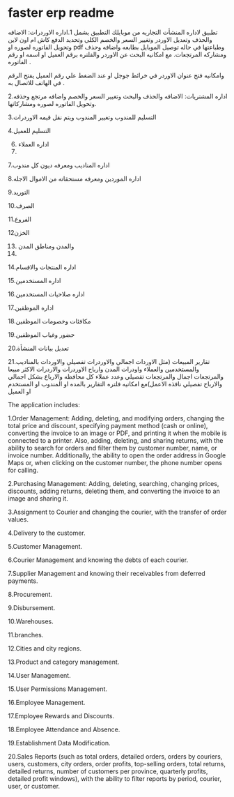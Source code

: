 # faster erp readme
تطبيق لاداره المنشأت التجاريه من موبايلك 
التطبيق يشمل 
1.اداره الاوردرات: الاضافه والحذف وتعديل الاوردر  وتغيير السعر والخصم الكلي وتحديد الدفع كاش ام اون لاين وتحويل الفاتوره لصوره او pdf وطباعتها في حاله توصيل الموبايل بطابعه 
واضافه وحذف ومشاركه المرتجعات.
مع امكانيه البحث عن الاوردر والفلتره برقم العميل او اسمه او رقم الفاتوره .

 وامكانيه فتح عنوان الاوردر في خرائط جوجل او عند الضغط علي رقم العميل يفتح الرقم في الهاتف للاتصال به .
 
2.اداره المشتريات: الاضافه والحذف والبحث وتغيير السعر والخصم واضافه مرتجع وحذفه وتحويل الفاتوره لصوره ومشاركاتها.

3.التسليم للمندوب وتغيير المندوب ويتم نقل قيمه الاوردرات

4.التسليم للعميل 

6. اداره العملاء
7. 
7.اداره المناديب ومعرفه ديون كل مندوب

8.اداره الموردين ومعرفه مستحقاته من الاموال الاجله

9.التوريد 

 10.الصرف 
 
11.الفروع 

12الخزن 

13. والمدن ومناطق المدن
14. 
14.اداره المنتجات والاقسام

15.اداره المستخدمين 

16.اداره صلاحيات المستخدمين 

17.اداره الموظفين

18.مكافئات وخصومات الموظفين

19.حضور وغياب الموظفين

 20.تعديل بيانات المنشأة 
 
21.تقارير المبيعات  (مثل الاوردات اجمالي والاوردرات تفصيلي والاوردات بالمناديب والمستخدمين والعملاء واودرات المدن وارباح الاوردرات والاردرات الاكثر مبيعا والمرتجعات اجمال والمرتجعات تفصيلي وعدد عملاء كل محافظه والارباع بشكل اجمالي والارباح تفصيلي نافذه الاعمل)مع امكانيه فلتره التقارير بالمده او المندوب او المستخدم او العميل

The application includes:

1.Order Management: Adding, deleting, and modifying orders, changing the total price and discount, specifying payment method (cash or online), converting the invoice to an image or PDF, and printing it when the mobile is connected to a printer. Also, adding, deleting, and sharing returns, with the ability to search for orders and filter them by customer number, name, or invoice number. Additionally, the ability to open the order address in Google Maps or, when clicking on the customer number, the phone number opens for calling.

2.Purchasing Management: Adding, deleting, searching, changing prices, discounts, adding returns, deleting them, and converting the invoice to an image and sharing it.

3.Assignment to Courier and changing the courier, with the transfer of order values.

4.Delivery to the customer.

5.Customer Management.

6.Courier Management and knowing the debts of each courier.

7.Supplier Management and knowing their receivables from deferred payments.

8.Procurement.

9.Disbursement.

10.Warehouses.

11.branches.

12.Cities and city regions.

13.Product and category management.

14.User Management.

15.User Permissions Management.

16.Employee Management.

17.Employee Rewards and Discounts.

18.Employee Attendance and Absence.

19.Establishment Data Modification.

20.Sales Reports (such as total orders, detailed orders, orders by couriers, users, customers, city orders, order profits, top-selling orders, total returns, detailed returns, number of customers per province, quarterly profits, detailed profit windows), with the ability to filter reports by period, courier, user, or customer.



